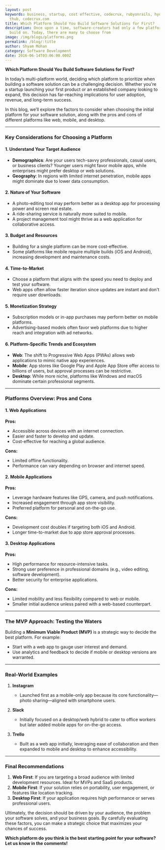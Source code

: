 ```yaml
---
layout: post
keywords: business, startup, cost effective, codecrux, rubyonrails, hyderabad,
  thub, codecrux.com
title: Which Platform Should You Build Software Solutions for First?
description: Once upon a time, software-creators had only a few platforms to
  build on. Today, there are many to choose from
image: /img/blogs/platforms.png
permalink: /blog/:title
author: Shyam Mohan
category: Software Development
date: 2016-06-14T03:06:00.000Z
---
```

**Which Platform Should You Build Software Solutions for First?**  

In today’s multi-platform world, deciding which platform to prioritize when building a software solution can be a challenging decision. Whether you're a startup launching your first product or an established company looking to expand, this decision has far-reaching implications for user adoption, revenue, and long-term success.  

In this blog, we’ll explore the factors to consider when choosing the initial platform for your software solution, along with the pros and cons of different platforms like web, mobile, and desktop.  

---

### **Key Considerations for Choosing a Platform**  

#### 1. **Understand Your Target Audience**  
   - **Demographics**: Are your users tech-savvy professionals, casual users, or business clients? Younger users might favor mobile apps, while enterprises might prefer desktop or web solutions.  
   - **Geography**: In regions with limited internet penetration, mobile apps might dominate due to lower data consumption.  

#### 2. **Nature of Your Software**  
   - A photo-editing tool may perform better as a desktop app for processing power and screen real estate.  
   - A ride-sharing service is naturally more suited to mobile.  
   - A project management tool might thrive as a web application for collaborative access.  

#### 3. **Budget and Resources**  
   - Building for a single platform can be more cost-effective.  
   - Some platforms like mobile require multiple builds (iOS and Android), increasing development and maintenance costs.  

#### 4. **Time-to-Market**  
   - Choose a platform that aligns with the speed you need to deploy and test your software.  
   - Web apps often allow faster iteration since updates are instant and don't require user downloads.  

#### 5. **Monetization Strategy**  
   - Subscription models or in-app purchases may perform better on mobile platforms.  
   - Advertising-based models often favor web platforms due to higher reach and integration with ad networks.  

#### 6. **Platform-Specific Trends and Ecosystem**  
   - **Web**: The shift to Progressive Web Apps (PWAs) allows web applications to mimic native app experiences.  
   - **Mobile**: App stores like Google Play and Apple App Store offer access to billions of users, but approval processes can be restrictive.  
   - **Desktop**: While more niche, platforms like Windows and macOS dominate certain professional segments.  

---

### **Platforms Overview: Pros and Cons**  

#### **1. Web Applications**  
   **Pros:**  
   - Accessible across devices with an internet connection.  
   - Easier and faster to develop and update.  
   - Cost-effective for reaching a global audience.  

   **Cons:**  
   - Limited offline functionality.  
   - Performance can vary depending on browser and internet speed.  

#### **2. Mobile Applications**  
   **Pros:**  
   - Leverage hardware features like GPS, camera, and push notifications.  
   - Increased engagement through app store visibility.  
   - Preferred platform for personal and on-the-go use.  

   **Cons:**  
   - Development cost doubles if targeting both iOS and Android.  
   - Longer time-to-market due to app store approval processes.  

#### **3. Desktop Applications**  
   **Pros:**  
   - High performance for resource-intensive tasks.  
   - Strong user preference in professional domains (e.g., video editing, software development).  
   - Better security for enterprise applications.  

   **Cons:**  
   - Limited mobility and less flexibility compared to web or mobile.  
   - Smaller initial audience unless paired with a web-based counterpart.  

---

### **The MVP Approach: Testing the Waters**  

Building a **Minimum Viable Product (MVP)** is a strategic way to decide the best platform. For example:  
   - Start with a web app to gauge user interest and demand.  
   - Use analytics and feedback to decide if mobile or desktop versions are warranted.  

---

### **Real-World Examples**  

1. **Instagram**  
   - Launched first as a mobile-only app because its core functionality—photo sharing—aligned with smartphone users.  

2. **Slack**  
   - Initially focused on a desktop/web hybrid to cater to office workers but later added mobile apps for on-the-go access.  

3. **Trello**  
   - Built as a web app initially, leveraging ease of collaboration and then expanded to mobile and desktop to enhance accessibility.  

---

### **Final Recommendations**  

1. **Web First**: If you are targeting a broad audience with limited development resources. Ideal for MVPs and SaaS products.  
2. **Mobile First**: If your solution relies on portability, user engagement, or features like location tracking.  
3. **Desktop First**: If your application requires high performance or serves professional users.  

Ultimately, the decision should be driven by your audience, the problem your software solves, and your business goals. By carefully evaluating these factors, you can make a strategic choice that maximizes your chances of success.  

**Which platform do you think is the best starting point for your software? Let us know in the comments!**
